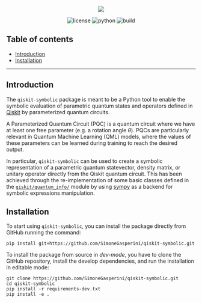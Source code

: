 <p align="center">
    <img src="https://github.com/SimoneGasperini/qiskit-symbolic/blob/master/logo.png">
</p>

<p align="center">
    <img title="license" src="https://img.shields.io/badge/license-Apache_2.0-blue.svg">
	<img title="python" src="https://img.shields.io/badge/python-≥3.8-blue.svg">
    <img title="build" src='https://github.com/SimoneGasperini/qiskit-symbolic/actions/workflows/testing.yml/badge.svg'>
</p>


## Table of contents
- [Introduction](#introduction)
- [Installation](#installation)

***


## Introduction
The `qiskit-symbolic` package is meant to be a Python tool to enable the symbolic evaluation of parametric quantum states and operators defined in [Qiskit](https://github.com/Qiskit/qiskit-terra) by parameterized quantum circuits.

A Parameterized Quantum Circuit (PQC) is a quantum circuit where we have at least one free parameter (e.g. a rotation angle $\theta$). PQCs are particularly relevant in Quantum Machine Learning (QML) models, where the values of these parameters can be learned during training to reach the desired output.

In particular, `qiskit-symbolic` can be used to create a symbolic representation of a parametric quantum statevector, density matrix, or unitary operator directly from the Qiskit quantum circuit. This has been achieved through the re-implementation of some basic classes defined in the [`qiskit/quantum_info/`](https://github.com/Qiskit/qiskit-terra/tree/main/qiskit/quantum_info) module by using [sympy](https://github.com/sympy/sympy) as a backend for symbolic expressions manipulation.


## Installation
To start using `qiskit-symbolic`, you can install the package directly from GitHub running the command:
```
pip install git+https://github.com/SimoneGasperini/qiskit-symbolic.git
```
To install the package from source in *dev-mode*, you have to clone the GitHub repository, install the develop dependencies, and run the installation in editable mode:
```
git clone https://github.com/SimoneGasperini/qiskit-symbolic.git
cd qiskit-symbolic
pip install -r requirements-dev.txt
pip install -e .
```